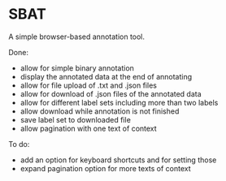 # SBAT
A simple browser-based annotation tool.

Done:
- allow for simple binary annotation
- display the annotated data at the end of annotating
- allow for file upload of .txt and .json files
- allow for download of .json files of the annotated data
- allow for different label sets including more than two labels
- allow download while annotation is not finished
- save label set to downloaded file
- allow pagination with one text of context

To do:
- add an option for keyboard shortcuts and for setting those
- expand pagination option for more texts of context
